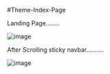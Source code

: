 #Theme-Index-Page

Landing Page........

![image](https://user-images.githubusercontent.com/81670997/170195996-fb4a2d1e-b946-40ee-8d31-53c5fd6896cd.png)

After Scrolling sticky navbar..........

![image](https://user-images.githubusercontent.com/81670997/170196183-483fb37c-20c1-4e89-a40a-4cfba62d492c.png)

